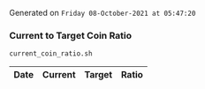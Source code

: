Generated on `Friday 08-October-2021 at 05:47:20`

### Current to Target Coin Ratio
`current_coin_ratio.sh`

Date|Current|Target|Ratio
---|---|---|---
